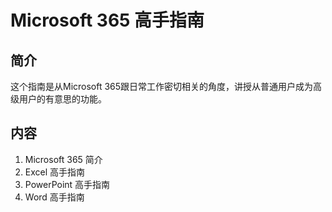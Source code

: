 # Microsoft 365 高手指南

## 简介

这个指南是从Microsoft 365跟日常工作密切相关的角度，讲授从普通用户成为高级用户的有意思的功能。

## 内容

1. Microsoft 365 简介
1. Excel 高手指南
1. PowerPoint 高手指南
1. Word 高手指南